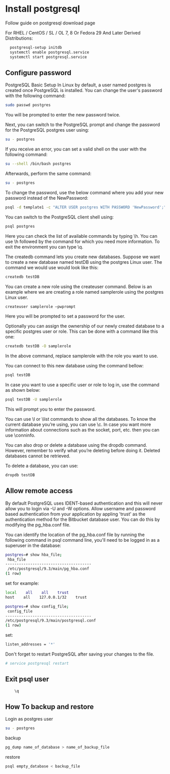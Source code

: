 # Install postgresql

Follow guide on postgresql download page

For RHEL / CentOS / SL / OL 7, 8 Or Fedora 29 And Later Derived Distributions:

```bash
  postgresql-setup initdb
  systemctl enable postgresql.service
  systemctl start postgresql.service
```

## Configure password

PostgreSQL Basic Setup
In Linux by default, a user named postgres is created once PostgreSQL is installed. You can change the user's password with the following command:

```bash
sudo passwd postgres
```

You will be prompted to enter the new password twice.

Next, you can switch to the PostgreSQL prompt and change the password for the PostgreSQL postgres user using:

```bash
su - postgres
```

If you receive an error, you can set a valid shell on the user with the following command:

```bash
su --shell /bin/bash postgres
```

Afterwards, perform the same command:

```bash
su - postgres
```

To change the password, use the below command where you add your new password instead of the NewPassword:

```bash
psql -d template1 -c "ALTER USER postgres WITH PASSWORD 'NewPassword';"
```

You can switch to the PostgreSQL client shell using:

```bash
psql postgres
```

Here you can check the list of available commands by typing \h. You can use \h followed by the command for which you need more information. To exit the environment you can type \q.

The createdb command lets you create new databases. Suppose we want to create a new database named testDB using the postgres Linux user. The command we would use would look like this:

```bash
createdb testDB
```

You can create a new role using the createuser command. Below is an example where we are creating a role named samplerole using the postgres Linux user.

```bash
createuser samplerole –pwprompt
```

Here you will be prompted to set a password for the user.

Optionally you can assign the ownership of our newly created database to a specific postgres user or role. This can be done with a command like this one:

```bash
createdb testDB -O samplerole
```

In the above command, replace samplerole with the role you want to use.

You can connect to this new database using the command bellow:

```bash
psql testDB
```

In case you want to use a specific user or role to log in, use the command as shown below:

```bash
psql testDB -U samplerole
```

This will prompt you to enter the password.

You can use \l or \list commands to show all the databases. To know the current database you’re using, you can use \c. In case you want more information about connections such as the socket, port, etc.  then you can use \conninfo.

You can also drop or delete a database using the dropdb command. However, remember to verify what you’re deleting before doing it. Deleted databases cannot be retrieved.

To delete a database, you can use:

```bash
dropdb testDB
```

## Allow remote access

By default PostgreSQL uses IDENT-based authentication and this will never allow you to login via -U and -W options. Allow username and password based authentication from your application by appling 'trust' as the authentication method for the Bitbucket database user. You can do this by modifying the pg_hba.conf file.

You can identify the location of the pg_hba.conf file by running the following command in psql command line, you'll need to be logged in as a superuser in the database:

```bash
postgres=# show hba_file;
 hba_file
--------------------------------------
 /etc/postgresql/9.3/main/pg_hba.conf
(1 row)
```

set for example:

```bash
local    all    all    trust
host    all    127.0.0.1/32    trust
```


```bash
postgres=# show config_file;
 config_file
--------------------------------------
/etc/postgresql/9.3/main/postgresql.conf
(1 row)
```

set:
```bash
listen_addresses = '*'
```

Don't forget to restart PostgreSQL after saving your changes to the file.

```bash
# service postgresql restart
```

## Exit psql user

```bash
    \q
```


## How To backup and restore

Login as postgres user

```bash
su - postgres
```

backup
```bash
pg_dump name_of_database > name_of_backup_file
```

restore
```bash
psql empty_database < backup_file
```
